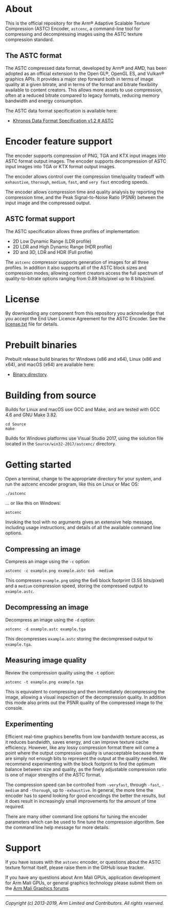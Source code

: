 # About

This is the official repository for the Arm® Adaptive Scalable Texture
Compression (ASTC) Encoder, `astcenc`, a command-line tool for compressing
and decompressing images using the ASTC texture compression standard.

## The ASTC format

The ASTC compressed data format, developed by Arm® and AMD, has been adopted as
an official extension to the Open GL®, OpenGL ES, and Vulkan® graphics APIs. It
provides a major step forward both in terms of image quality at a given
bitrate, and in terms of the format and bitrate flexibility available to
content creators. This allows more assets to use compression, often at a
reduced bitrate compared to legacy formats, reducing memory bandwidth and
energy consumption.

The ASTC data format specification is available here:

* [Khronos Data Format Specification v1.2 # ASTC](https://www.khronos.org/registry/DataFormat/specs/1.2/dataformat.1.2.html#ASTC)

# Encoder feature support

The encoder supports compression of PNG, TGA and KTX input images into ASTC
format output images. The encoder supports decompression of ASTC input images
into TGA or KTX format output images.

The encoder allows control over the compression time/quality tradeoff with
`exhaustive`, `thorough`, `medium`, `fast`, and `very fast` encoding speeds.

The encoder allows compression time and quality analysis by reporting the
compression time, and the Peak Signal-to-Noise Ratio (PSNR) between the input
image and the compressed output.

## ASTC format support

The ASTC specification allows three profiles of implementation:

* 2D Low Dynamic Range (LDR profile)
* 2D LDR and High Dynamic Range (HDR profile)
* 2D and 3D, LDR and HDR (Full profile)

The `astcenc` compressor supports generation of images for all three profiles.
In addition it also supports all of the ASTC block sizes and compression
modes, allowing content creators access the full spectrum of quality-to-bitrate
options ranging from 0.89 bits/pixel up to 8 bits/pixel.

# License

By downloading any component from this repository you acknowledge that you
accept the End User Licence Agreement for the ASTC Encoder. See the
[license.txt](license.txt) file for details.

# Prebuilt binaries

Prebuilt release build binaries for Windows (x86 and x64), Linux (x86 and x64),
and macOS (x64) are available here:

* [Binary directory](/Binary/).

# Building from source

Builds for Linux and macOS use GCC and Make, and are tested with GCC 4.6 and
GNU Make 3.82.

```
cd Source
make
```

Builds for Windows platforms use Visual Studio 2017, using the solution file
located in the `Source/win32-2017/astcenc/` directory.

# Getting started

Open a terminal, change to the appropriate directory for your system, and run
the astcenc encoder program, like this on Linux or Mac OS:

    ./astcenc

... or like this on Windows:

    astcenc

Invoking the tool with no arguments gives an extensive help message, including
usage instructions, and details of all the available command line options.

## Compressing an image

Compress an image using the `-c` option:

    astcenc -c example.png example.astc 6x6 -medium

This compresses `example.png` using the 6x6 block footprint (3.55 bits/pixel)
and a `medium` compression speed, storing the compressed output to
`example.astc`.

## Decompressing an image

Decompress an image using the `-d` option:

    astcenc -d example.astc example.tga

This decompresses `example.astc` storing the decompressed output to
`example.tga`.

## Measuring image quality

Review the compression quality using the `-t` option:

    astcenc -t example.png example.tga

This is equivalent to compressing and then immediately decompressing the
image, allowing a visual inspection of the decompression quality. In addition
this mode also prints out the PSNR quality of the compressed image to the
console.

## Experimenting

Efficient real-time graphics benefits from low bandwidth texture access,
as it reduces bandwidth, saves energy, and can improve texture cache
efficiency. However, like any lossy compression format there will come a point
where the output compression quality is unacceptable because there are simply
not enough bits to represent the output at the quality needed. We recommend
experimenting with the block footprint to find the optimum balance between size
and quality, as the finely adjustable compression ratio is one of major
strengths of the ASTC format.

The compression speed can be controlled from `-veryfast`, through `-fast`,
`-medium` and `-thorough`, up to `-exhaustive`. In general, the more time the
encoder has to spend looking for good encodings the better the results, but it
does result in increasingly small improvements for the amount of time required.

There are many other command line options for tuning the encoder parameters
which can be used to fine tune the compression algorithm. See the command line
help message for more details.

# Support

If you have issues with the `astcenc` encoder, or questions about the ASTC
texture format itself, please raise them in the GitHub issue tracker.

If you have any questions about Arm Mali GPUs, application development for Arm
Mali GPUs, or general graphics technology please submit them on the [Arm Mali
Graphics forums](https://community.arm.com/graphics/).

- - -

_Copyright (c) 2013-2019, Arm Limited and Contributors. All rights reserved._
